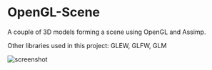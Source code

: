 # OpenGL-Scene
A couple of 3D models forming a scene using OpenGL and Assimp.

Other libraries used in this project: GLEW, GLFW, GLM

![screenshot](https://i.imgur.com/ZLcxV8w.png)
